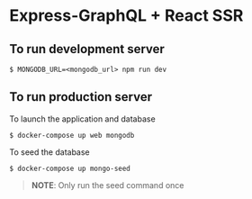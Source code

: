 # Express-GraphQL + React SSR

## To run development server

```
$ MONGODB_URL=<mongodb_url> npm run dev
```


## To run production server

To launch the application and database
```
$ docker-compose up web mongodb
```

To seed the database
```
$ docker-compose up mongo-seed
```
> **NOTE**: Only run the seed command once


